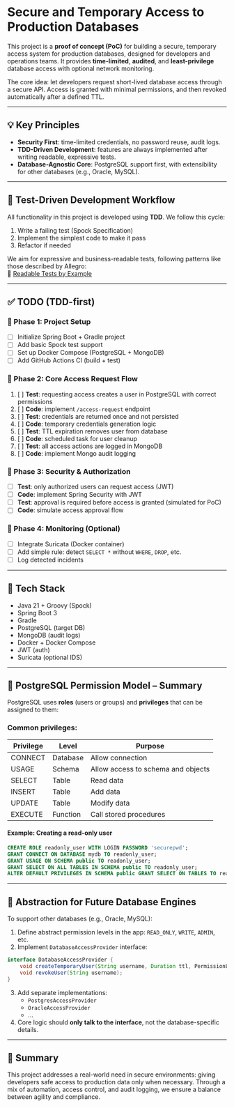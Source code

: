 # Secure and Temporary Access to Production Databases

This project is a **proof of concept (PoC)** for building a secure, temporary access system for production databases, designed for developers and operations teams. It provides **time-limited**, **audited**, and **least-privilege** database access with optional network monitoring.

The core idea: let developers request short-lived database access through a secure API. Access is granted with minimal permissions, and then revoked automatically after a defined TTL.

---

## 💡 Key Principles

- **Security First**: time-limited credentials, no password reuse, audit logs.
- **TDD-Driven Development**: features are always implemented after writing readable, expressive tests.
- **Database-Agnostic Core**: PostgreSQL support first, with extensibility for other databases (e.g., Oracle, MySQL).

---

## 🧪 Test-Driven Development Workflow

All functionality in this project is developed using **TDD**. We follow this cycle:

1. Write a failing test (Spock Specification)
2. Implement the simplest code to make it pass
3. Refactor if needed

We aim for expressive and business-readable tests, following patterns like those described by Allegro:  
📖 [Readable Tests by Example](https://blog.allegro.tech/2022/02/readable-tests-by-example.html)

---

## ✅ TODO (TDD-first)

### 🔹 Phase 1: Project Setup

- [ ] Initialize Spring Boot + Gradle project
- [ ] Add basic Spock test support
- [ ] Set up Docker Compose (PostgreSQL + MongoDB)
- [ ] Add GitHub Actions CI (build + test)

### 🔹 Phase 2: Core Access Request Flow

1. [ ] **Test**: requesting access creates a user in PostgreSQL with correct permissions
2. [ ] **Code**: implement `/access-request` endpoint
3. [ ] **Test**: credentials are returned once and not persisted
4. [ ] **Code**: temporary credentials generation logic
5. [ ] **Test**: TTL expiration removes user from database
6. [ ] **Code**: scheduled task for user cleanup
7. [ ] **Test**: all access actions are logged in MongoDB
8. [ ] **Code**: implement Mongo audit logging

### 🔹 Phase 3: Security & Authorization

- [ ] **Test**: only authorized users can request access (JWT)
- [ ] **Code**: implement Spring Security with JWT
- [ ] **Test**: approval is required before access is granted (simulated for PoC)
- [ ] **Code**: simulate access approval flow

### 🔹 Phase 4: Monitoring (Optional)

- [ ] Integrate Suricata (Docker container)
- [ ] Add simple rule: detect `SELECT *` without `WHERE`, `DROP`, etc.
- [ ] Log detected incidents

---

## 🧰 Tech Stack

- Java 21 + Groovy (Spock)
- Spring Boot 3
- Gradle
- PostgreSQL (target DB)
- MongoDB (audit logs)
- Docker + Docker Compose
- JWT (auth)
- Suricata (optional IDS)

---

## 🔐 PostgreSQL Permission Model – Summary

PostgreSQL uses **roles** (users or groups) and **privileges** that can be assigned to them:

### Common privileges:

| Privilege | Level     | Purpose                             |
|----------|------------|-------------------------------------|
| CONNECT  | Database   | Allow connection                    |
| USAGE    | Schema     | Allow access to schema and objects  |
| SELECT   | Table      | Read data                           |
| INSERT   | Table      | Add data                            |
| UPDATE   | Table      | Modify data                         |
| EXECUTE  | Function   | Call stored procedures              |

#### Example: Creating a read-only user
```sql
CREATE ROLE readonly_user WITH LOGIN PASSWORD 'securepwd';
GRANT CONNECT ON DATABASE mydb TO readonly_user;
GRANT USAGE ON SCHEMA public TO readonly_user;
GRANT SELECT ON ALL TABLES IN SCHEMA public TO readonly_user;
ALTER DEFAULT PRIVILEGES IN SCHEMA public GRANT SELECT ON TABLES TO readonly_user;
```

---

## 🔌 Abstraction for Future Database Engines

To support other databases (e.g., Oracle, MySQL):

1. Define abstract permission levels in the app: `READ_ONLY`, `WRITE`, `ADMIN`, etc.
2. Implement `DatabaseAccessProvider` interface:
```java
interface DatabaseAccessProvider {
    void createTemporaryUser(String username, Duration ttl, PermissionLevel level);
    void revokeUser(String username);
}
```
3. Add separate implementations:
   - `PostgresAccessProvider`
   - `OracleAccessProvider`
   - ...
4. Core logic should **only talk to the interface**, not the database-specific details.

---

## 🚀 Summary

This project addresses a real-world need in secure environments: giving developers safe access to production data only when necessary. Through a mix of automation, access control, and audit logging, we ensure a balance between agility and compliance.
